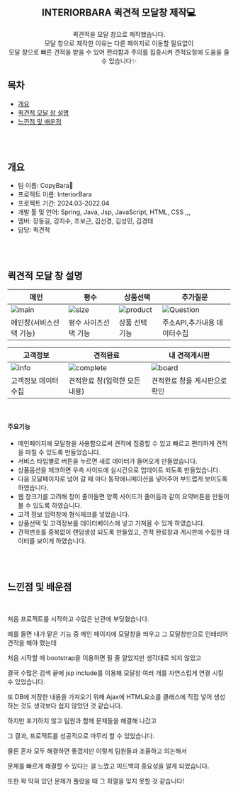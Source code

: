 <div align="center">
<h2>INTERIORBARA 퀵견적 모달창 제작💻</h2>
퀵견적을 모달 창으로 제작했습니다.<BR> 모달 창으로 제작한 이유는 다른 페이지로 이동할 필요없이 <br>모달 창으로 빠른 견적을 받을 수 있어 편리함과 주의를 집중시켜 견적요청에 도움을 줄 수 있습니다✨

</div>

## 목차
  - [개요](#개요) 
  - [퀵견적 모달 창 설명](#퀵견적-모달-창-설명)
  - [느낀점 및 배운점](#느낀점-및-배운점)
<br>
<br>


## 개요
- 팀 이름: CopyBara🦛
- 프로젝트 이름: InteriorBara
- 프로젝트 기간: 2024.03-2022.04
- 개발 툴 및 언어: Spring, Java, Jsp, JavaScript, HTML, CSS ,,,
- 멤버: 장동길, 강지수, 조보근, 김선경, 김성민, 김경태
- 담당: 퀵견적
<br>
<br>


## 퀵견적 모달 창 설명
|메인|평수|상품선택|추가질문|
|---|---|---|---|
|![main](https://github.com/JDMoai/interiorbara/assets/158019215/599d5e68-92ec-44a2-abf2-137286db7b39)|![size](https://github.com/JDMoai/interiorbara/assets/158019215/8cb929dc-c342-4435-a849-6ab018978f51)|![product](https://github.com/JDMoai/interiorbara/assets/158019215/e889d285-7a12-4e20-b9ff-92f69dd63fd1)|![Question](https://github.com/JDMoai/interiorbara/assets/158019215/9c22a460-6498-4013-aa48-6779f83d065b)|
|메인창(서비스선택 기능)|평수 사이즈선택 기능|상품 선택 기능|주소API,추가내용 데이터수집|

|고객정보|견적완료|내 견적게시판|
|---|---|---|
|![info](https://github.com/JDMoai/interiorbara/assets/158019215/b7be0977-2cb1-4a36-b2a9-71c0ca6e0edb)|![complete](https://github.com/JDMoai/interiorbara/assets/158019215/699d91e4-93de-4d69-84c3-dc84abfce94b)|![board](https://github.com/JDMoai/interiorbara/assets/158019215/6ebeb6bb-e54a-4d54-8602-3705f5216388)|
|고객정보 데이터수집|견적완료 창(입력한 모든내용)|견적완료 창을 게시판으로 확인|

<br>

<h4>주요기능</h4>

- 메인페이지에 모달창을 사용함으로써 견적에 집중할 수 있고 빠르고 편리하게 견적을 마칠 수 있도록 만들었습니다.
- 서비스 타입별로 버튼을 누르면 새로 데이터가 들어오게 만들었습니다.
- 상품옵션을 체크하면 우측 사이드에 실시간으로 업데이트 되도록 만들었습니다.
- 다음 모달페이지로 넘어 갈 때 마다 동작애니메이션을 넣어주어 부드럽게 보이도록 하였습니다.
- 웹 창크기를 고려해 창이 줄어들면 양쪽 사이드가 줄어듬과 같이 요약버튼을 만들어 볼 수 있도록 하였습니다.
- 고객 정보 입력창에 형식체크를 넣었습니다.
- 상품선택 및 고객정보를 데이터베이스에 넣고 가져올 수 있게 하였습니다.
- 견적번호를 중복없이 랜덤생성 되도록 만들었고, 견적 완료창과 게시판에 수집한 데이터를 보이게 하였습니다.


<br>
<br>

## 느낀점 및 배운점
<br>

처음 프로젝트를 시작하고 수많은 난관에 부딪혔습니다.<br>

예를 들면 내가 맡은 기능 중 메인 페이지에 모달창을 띄우고 그 모달창만으로 인테리어 견적을 해야 했는데 <br>

처음 시작할 때 bootstrap을 이용하면 될 줄 알았지만 생각대로 되지 않았고 <br>

결국 수많은 검색 끝에 jsp include를 이용해 모달창 여러 개를 자연스럽게 연결 시킬 수 있었습니다. <br>

또 DB에 저장한 내용을 가져오기 위해 Ajax에 HTML요소를 클래스에 직접 넣어 생성하는 것도 생각보다 쉽지 않았던 것 같습니다.<br>

하지만 포기하지 않고 팀원과 함께 문제들을 해결해 나갔고 <br>

그 결과, 프로젝트를 성공적으로 마무리 할 수 있었습니다.<br>

물론 혼자 모두 해결하면 좋겠지만 이렇게 팀원들과 조율하고 의논해서<br>

문제를 빠르게 해결할 수 있다는 걸 느꼈고 피드백의 중요성을 알게 되었습니다.<br>

또한 꽉 막혀 있던 문제가 풀렸을 때 그 희열을 잊지 못할 것 같습니다!


